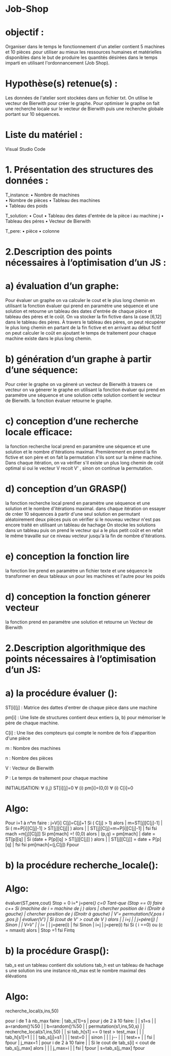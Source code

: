 # Job-Shop
# objectif :
Organiser dans le temps le fonctionnement d'un atelier contient 5 machines et 10 pièces .pour utiliser au mieux les ressources humaines et matérielles disponibles dans le but de produire les quantités désirées dans le temps imparti en utilisant l'ordonnancement (Job Shop).


# Hypothèse(s) retenue(s) :
Les données de l'atelier sont stockées dans un fichier txt.
On utilise le vecteur de Bierwith pour créer le graphe.
Pour optimiser le graphe on fait une recherche locale sur le vecteur de Bierwith puis une recherche globale portant sur 10 séquences.

# Liste du matériel :
Visual Studio Code

# 1. Présentation des structures des données :

T_instance:
    • Nombre de machines   
    • Nombre de pièces
    • Tableau des machines                            
    • Tableau des poids




T_solution:
    • Cout
    • Tableau des dates d'entrée de la pièce i au machine j
    • Tableau des péres
    • Vecteur de Bierwith




T_pere:
    • pièce
    • colonne




# 2.Description des points nécessaires à l’optimisation d’un JS :

# a) évaluation d’un graphe:
Pour évaluer un graphe on va calculer le cout et le plus long chemin en utilisant la fonction évaluer qui prend en paramètre une séquence et une solution et retourne un tableau des dates d'entrée de chaque pièce et tableau des péres et le coût.
On va stocker la fin fictive dans la case [6,12] dans le tableau des pères.
À travers le tableau des pères, on peut récupérer le plus long chemin en partant de la fin fictive et en arrivant au début fictif
on peut calculer le coût en ajoutant le temps de traitement pour chaque machine existe dans le plus long chemin.




# b) génération d’un graphe à partir d’une séquence:
Pour créer le graphe on va géneré un vecteur de Bierwith à travers ce vecteur on va génerer le graphe en utilisant la fonction évaluer qui prend en paramétre une séquence et une  solution cette solution contient le vecteur de Bierwith. la fonction évaluer retourne le graphe.




# c) conception d’une recherche locale efficace:
la fonction recherche local prend en paramètre une séquence et une solution et le nombre d'itérations maximal.
Premièrement en prend la fin fictive et son père et on fait la permutation s'ils sont sur la même machine.
Dans chaque itération, on va vérifier s'il existe un plus long chemin de coût optimal si oui le vecteur V recoit V' , sinon on continue la permutation.




# d) conception d’un GRASP()
la fonction recherche local prend en paramètre une séquence et une solution et le nombre d'itérations maximal.
dans chaque itération on essayer de créer 10 séquences à partir d'une seul solution en permutant aléatoirement deux pièces puis on vérifier si le nouveau vecteur n'est pas encore traité en utilisant un tableau de hachage
On stocke les solutions dans un tableau puis on prend le vecteur qui a le plus petit coût et en refait le même travaille sur ce niveau vecteur jusqu'à la fin de nombre d'itérations.




# e) conception la fonction lire
la fonction lire prend en paramètre un fichier texte et une séquence le transformer en deux tableaux un pour les machines et l'autre pour les poids





# d) conception la fonction génerer vecteur 
la fonction prend en paramétre une solution et retourne un Vecteur de Bierwith 




# 2.Description algorithmique des points nécessaires à l’optimisation d’un JS:

# a) la procédure évaluer ():
ST[i][j] : Matrice des dattes d'entrer de chaque pièce dans une machine

pm[i] : Une liste de structures contient deux entiers (a, b) pour mémoriser le père de chaque machine.

C[i] : Une lise des compteurs qui compte le nombre de fois d'apparition d'une pièce

m : Nombre des machines

n : Nombre des pièces

V : Vecteur de Bierwith

P : Le temps de traitement pour chaque machine

INITIALISATION:
∀ (i,j)  ST[i][j]=0
∀ (i)  pm[i]=(0,0)
∀ (i)  C[i]=0

# Algo:
Pour i=1 à n*m faire :
         j=V[i]
         C[j]=C[j]+1
         Si ( C[j] > 1) alors
           |       m=ST[j][C[j]-1]
           |       Si ( m+P[i][C[j]-1] > ST[j][C[j]] ) alors 
           |         |            ST[j][C[j]=m+P[i][C[j]-1] 
           |       fsi
         fsi
         mach =m[j][C[j]]
         Si pm[mach] =! (0,0) alors 
          |         (p,q) = pm[mach]
          |         date = ST[p][q]
          |        Si (date + P[p][q] > ST[j][C[j]] ) alors
          |         |          ST[j][C[j]] = date + P[p][q]
          |        fsi
         fsi
         pm[mach]=(j,C[j])
Fpour

# b) la procédure recherche_locale():

# Algo:

évaluer(ST,pere,cout)
Stop =  0
i=*
j=pere(*)
c=0
Tant-que (Stop == 0) faire
          c++
          Si (machine de i = machine de j ) alors 
           |        chercher position de i (Droitr à gauche) 
           |        chercher position de j (Droitr à gauche) 
           |         V'= permutation(V,pos i ,pos j)
           |        évaluer(V')
           |         Si (cout de V'  >  cout de V ) alors 
           |          |          i=j
           |          |           j=pére(j)
           |         Sinon
           |          |           V=V'
           |          |            i=*
           |          |            j=pere(i)
           |         fsi
         Sinon
           |          i=j
           |          j=pere(i)
          fsi
          Si ( i ==0) ou (c = nmaxit) alors
           |            Stop =1
          fsi
Fintq
                   


# b) la procédure Grasp():

tab_s est un tableau contient dix solutions
tab_h est un tableau de hachage
s une solution
ins une instance
nb_max est le nombre maximal des élévations

# Algo:

recherche_local(s,ins,50)

pour i de 1 à nb_max faire:
    |       tab_s[1]=s
    |       pour j de 2 à 10 faire:
    |            |          s1=s
    |            |       a=random()%50
    |            |          b=random()%50
    |            |          permutation(s1,ins,50,s)
    |            |         recherche_local(s1,ins,50)
    |            |         si tab_h[s1] == 0 test > test_max
    |            |            |                    tab_h[s1]=1
    |            |            |                   tab_s[j]=s1
    |            |            |                  test=0
    |            |         sinon
    |            |             |                   j--
    |            |             |                  test++
    |            |           fsi
    |          fpour
    |          j_max=1
    |          pour i de 2 à 10 faire
    |           |       Si le cout de tab_s[i] < cout de tab_s[j_max] alors
    |           |        |                 j_max=i
    |           |       fsi
    |          fpour
    |          s=tab_s[j_max]
fpour


